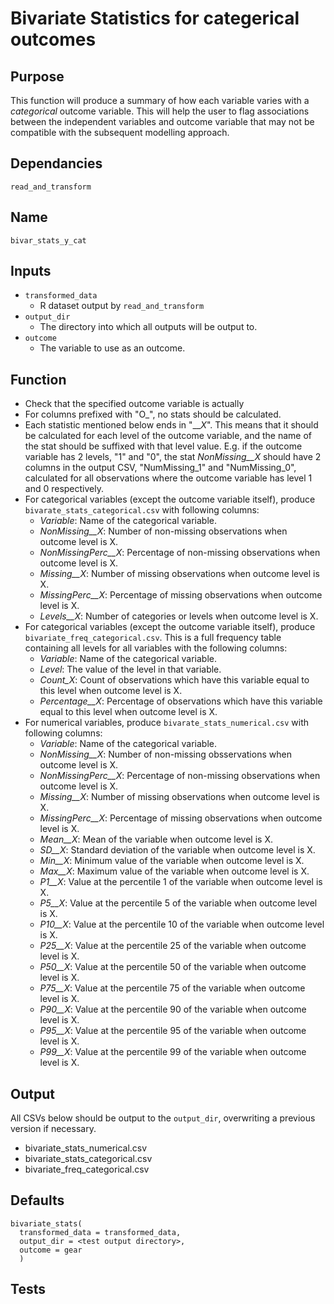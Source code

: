 # Bivariate Statistics for categerical outcomes

## Purpose
This function will produce a summary of how each variable varies with a _categorical_ outcome variable. This will help the user to flag associations between the independent variables and outcome variable that may not be compatible with the subsequent modelling approach.

## Dependancies
`read_and_transform`

## Name
`bivar_stats_y_cat`
## Inputs
* `transformed_data`
  * R dataset output by `read_and_transform`
* `output_dir`
  * The directory into which all outputs will be output to.
* `outcome`
  * The variable to use as an outcome.

## Function
* Check that the specified outcome variable is actually
* For columns prefixed with "O_", no stats should be calculated.
* Each statistic mentioned below ends in "_\__X_". This means that it should be calculated for each level of the outcome variable, and the name of the stat should be suffixed with that level value. E.g. if the outcome variable has 2 levels, "1" and "0", the stat _NonMissing__X_ should have 2 columns in the output CSV, "NumMissing_1" and "NumMissing_0", calculated for all observations where the outcome variable has level 1 and 0 respectively.
* For categorical variables (except the outcome variable itself), produce `bivarate_stats_categorical.csv` with following columns:
  * _Variable_: Name of the categorical variable.
  * _NonMissing__X_: Number of non-missing observations when outcome level is X.
  * _NonMissingPerc__X_: Percentage of non-missing observations when outcome level is X.
  * _Missing__X_: Number of missing observations when outcome level is X.
  * _MissingPerc__X_: Percentage of missing observations when outcome level is X.
  * _Levels__X_: Number of categories or levels when outcome level is X.
* For categorical variables (except the outcome variable itself), produce `bivariate_freq_categorical.csv`. This is a full frequency table containing all levels for all variables with the following columns:
  * _Variable_: Name of the categorical variable.
  * _Level_: The value of the level in that variable.
  * _Count_X_: Count of observations which have this variable equal to this level when outcome level is X.
  * _Percentage__X_: Percentage of observations which have this variable equal to this level when outcome level is X.
* For numerical variables, produce `bivarate_stats_numerical.csv` with following columns:
  * _Variable_: Name of the categorical variable.
  * _NonMissing__X_: Number of non-missing obsservations when outcome level is X.
  * _NonMissingPerc__X_: Percentage of non-missing observations when outcome level is X.
  * _Missing__X_: Number of missing observations when outcome level is X.
  * _MissingPerc__X_: Percentage of missing observations when outcome level is X.
  * _Mean__X_: Mean of the variable when outcome level is X.
  * _SD__X_: Standard deviation of the variable when outcome level is X.
  * _Min__X_: Minimum value of the variable when outcome level is X.
  * _Max__X_: Maximum value of the variable when outcome level is X.
  * _P1__X_: Value at the percentile 1 of the variable when outcome level is X.
  * _P5__X_: Value at the percentile 5 of the variable when outcome level is X.
  * _P10__X_: Value at the percentile 10 of the variable when outcome level is X.
  * _P25__X_: Value at the percentile 25 of the variable when outcome level is X.
  * _P50__X_: Value at the percentile 50 of the variable when outcome level is X.
  * _P75__X_: Value at the percentile 75 of the variable when outcome level is X.
  * _P90__X_: Value at the percentile 90 of the variable when outcome level is X.
  * _P95__X_: Value at the percentile 95 of the variable when outcome level is X.
  * _P99__X_: Value at the percentile 99 of the variable when outcome level is X.

## Output
All CSVs below should be output to the `output_dir`, overwriting a previous version if necessary.
* bivariate_stats_numerical.csv
* bivariate_stats_categorical.csv
* bivariate_freq_categorical.csv

## Defaults
```
bivariate_stats(
  transformed_data = transformed_data,
  output_dir = <test output directory>,
  outcome = gear
  )  
```
## Tests
